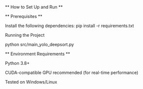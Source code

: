 ** How to Set Up and Run **

** Prerequisites **

Install the following dependencies:
pip install -r requirements.txt

Running the Project

python src/main_yolo_deepsort.py

** Environment Requirements **

Python 3.8+

CUDA-compatible GPU recommended (for real-time performance)

Tested on Windows/Linux
